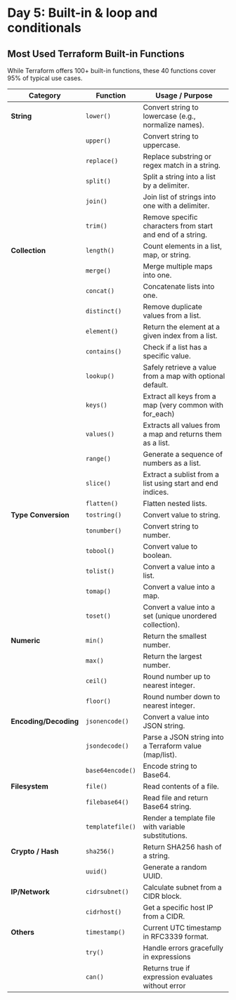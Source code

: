 # Day 5: Built-in & loop and conditionals



## Most Used Terraform Built-in Functions
While Terraform offers 100+ built-in functions, these 40 functions cover 95% of typical use cases.

| **Category**          | **Function**     | **Usage / Purpose**                                        |
| --------------------- | ---------------- | ---------------------------------------------------------- |
| **String**            | `lower()`        | Convert string to lowercase (e.g., normalize names).       |
|                       | `upper()`        | Convert string to uppercase.                               |
|                       | `replace()`      | Replace substring or regex match in a string.              |
|                       | `split()`        | Split a string into a list by a delimiter.                 |
|                       | `join()`         | Join list of strings into one with a delimiter.            |
|                       | `trim()`         | Remove specific characters from start and end of a string. |
| **Collection**        | `length()`       | Count elements in a list, map, or string.                  |
|                       | `merge()`        | Merge multiple maps into one.                              |
|                       | `concat()`       | Concatenate lists into one.                                |
|                       | `distinct()`     | Remove duplicate values from a list.                       |
|                       | `element()`      | Return the element at a given index from a list.           |
|                       | `contains()`     | Check if a list has a specific value.                      |
|                       | `lookup()`       | Safely retrieve a value from a map with optional default.  |
|                       | `keys()`         | Extract all keys from a map (very common with for_each)    |
|                       | `values()`       | Extracts all values from a map and returns them as a list. |
|                       | `range()`        | Generate a sequence of numbers as a list.                  |
|                       | `slice()`        | Extract a sublist from a list using start and end indices. |
|                       | `flatten()`      | Flatten nested lists.                                      |
| **Type Conversion**   | `tostring()`     | Convert value to string.                                   |
|                       | `tonumber()`     | Convert string to number.                                  |
|                       | `tobool()`       | Convert value to boolean.                                  |
|                       | `tolist()`       | Convert a value into a list.                               |
|                       | `tomap()`        | Convert a value into a map.                                |
|                       | `toset()`        | Convert a value into a set (unique unordered collection).  |
| **Numeric**           | `min()`          | Return the smallest number.                                |
|                       | `max()`          | Return the largest number.                                 |
|                       | `ceil()`         | Round number up to nearest integer.                        |
|                       | `floor()`        | Round number down to nearest integer.                      |
| **Encoding/Decoding** | `jsonencode()`   | Convert a value into JSON string.                          |
|                       | `jsondecode()`   | Parse a JSON string into a Terraform value (map/list).     |
|                       | `base64encode()` | Encode string to Base64.                                   |
| **Filesystem**        | `file()`         | Read contents of a file.                                   |
|                       | `filebase64()`   | Read file and return Base64 string.                        |
|                       | `templatefile()` | Render a template file with variable substitutions.        |
| **Crypto / Hash**     | `sha256()`       | Return SHA256 hash of a string.                            |
|                       | `uuid()`         | Generate a random UUID.                                    |
| **IP/Network**        | `cidrsubnet()`   | Calculate subnet from a CIDR block.                        |
|                       | `cidrhost()`     | Get a specific host IP from a CIDR.                        |
| **Others**            | `timestamp()`    | Current UTC timestamp in RFC3339 format.                   |
|                       | `try()`          | Handle errors gracefully in expressions                    |
|                       | `can()`          | Returns true if expression evaluates without error         |
